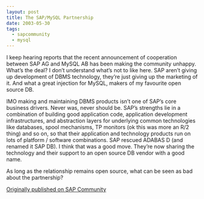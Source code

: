 ```yaml
---
layout: post
title: The SAP/MySQL Partnership
date: 2003-05-30
tags:
  - sapcommunity
  - mysql
---
```

I keep hearing reports that the recent announcement of cooperation between SAP AG and MySQL AB has been making the community unhappy. What’s the deal? I don’t understand what’s not to like here. SAP aren’t giving up development of DBMS technology, they’re just giving up the marketing of it. And what a great injection for MySQL, makers of my favourite open source DB.

IMO making and maintaining DBMS products isn’t one of SAP’s core business drivers. Never was, never should be. SAP’s strengths lie in a combination of building good application code, application development infrastructures, and abstraction layers for underlying common technologies like databases, spool mechanisms, TP monitors (ok this was more an R/2 thing) and so on, so that their application and technology products run on lots of platform / software combinations. SAP rescued ADABAS D (and renamed it SAP DB). I think that was a good move. They’re now sharing the technology and their support to an open source DB vendor with a good name.

As long as the relationship remains open source, what can be seen as bad about the partnership?

[Originally published on SAP Community](https://blogs.sap.com/2003/05/30/the-sapmysql-partnership/)

